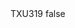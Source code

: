 <?xml version="1.0" encoding="UTF-8"?>
<CustomMetadata xmlns="http://soap.sforce.com/2006/04/metadata">
    <label>TXU319</label>
    <protected>false</protected>
</CustomMetadata>
